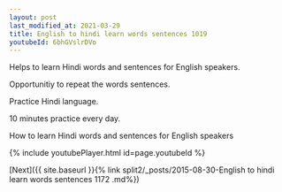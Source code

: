 ```yaml
---
layout: post
last_modified_at: 2021-03-29
title: English to hindi learn words sentences 1019 
youtubeId: 6bhGVslrDVo
---
```

 
 
Helps to learn Hindi words and sentences for English speakers.

Opportunitiy to repeat the words sentences. 

Practice Hindi language. 
 
10 minutes practice every day. 
 
How to learn Hindi words and sentences for English speakers 
 
{% include youtubePlayer.html id=page.youtubeId %}
 
 
[Next]({{ site.baseurl }}{% link  split2/_posts/2015-08-30-English to hindi learn words sentences 1172 .md%})
 
